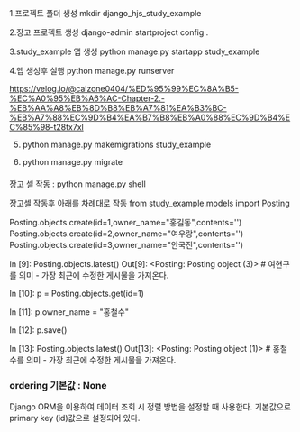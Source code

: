 1.프로젝트 폴더 생성
mkdir django_hjs_study_example

2.장고 프로젝트 생성
django-admin startproject config .

3.study_example 앱 생성
python manage.py startapp study_example

4.앱 생성후 실행
python manage.py runserver

https://velog.io/@calzone0404/%ED%95%99%EC%8A%B5-%EC%A0%95%EB%A6%AC-Chapter-2.-%EB%AA%A8%EB%8D%B8%EB%A7%81%EA%B3%BC-%EB%A7%88%EC%9D%B4%EA%B7%B8%EB%A0%88%EC%9D%B4%EC%85%98-t28tx7xl

5. python manage.py makemigrations study_example

6. python manage.py migrate

####

장고 셀 작동 : python manage.py shell

장고셀 작동후 아래를 차례대로 작동
from study_example.models import Posting

Posting.objects.create(id=1,owner_name="홍길동",contents='')
Posting.objects.create(id=2,owner_name="여우랑",contents='')
Posting.objects.create(id=3,owner_name="안국진",contents='')

In [9]: Posting.objects.latest()
Out[9]: <Posting: Posting object (3)> # 여현구를 의미 - 가장 최근에 수정한 게시물을 가져온다.

In [10]: p = Posting.objects.get(id=1)

In [11]: p.owner_name = "홍철수"

In [12]: p.save()

In [13]: Posting.objects.latest()
Out[13]: <Posting: Posting object (1)> # 홍철수를 의미 - 가장 최근에 수정한 게시물을 가져온다.


### ordering 기본값 : None
Django ORM을 이용하여 데이터 조회 시 정렬 방법을 설정할 때 사용한다. 기본값으로 primary key (id)값으로 설정되어 있다.